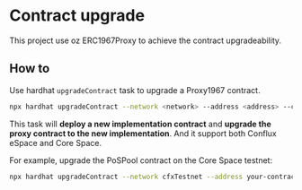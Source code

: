 # Contract upgrade

This project use oz ERC1967Proxy to achieve the contract upgradeability.

## How to

Use hardhat `upgradeContract` task to upgrade a Proxy1967 contract.

```sh
npx hardhat upgradeContract --network <network> --address <address> --contract <impl-contract-name>
```

This task will **deploy a new implementation contract** and **upgrade the proxy contract to the new implementation**. And it support both Conflux eSpace and Core Space.

For example, upgrade the PoSPool contract on the Core Space testnet:

```sh
npx hardhat upgradeContract --network cfxTestnet --address your-contract-address --contract PoSPool
```
